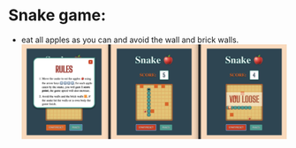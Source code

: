 # Snake game:
- eat all apples as you can and avoid the wall and brick walls.
![Screenshot](screenshot.png)
